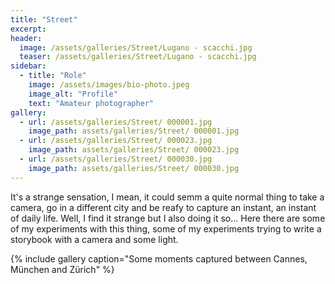```yaml
---
title: "Street"
excerpt: 
header:
  image: /assets/galleries/Street/Lugano - scacchi.jpg
  teaser: /assets/galleries/Street/Lugano - scacchi.jpg
sidebar:
  - title: "Role"
    image: /assets/images/bio-photo.jpeg
    image_alt: "Profile"
    text: "Amateur photographer"
gallery:
  - url: /assets/galleries/Street/ 000001.jpg
    image_path: assets/galleries/Street/ 000001.jpg
  - url: /assets/galleries/Street/ 000023.jpg
    image_path: assets/galleries/Street/ 000023.jpg
  - url: /assets/galleries/Street/ 000030.jpg
    image_path: assets/galleries/Street/ 000030.jpg
---
```


It's a strange sensation, I mean, it could semm a quite normal thing to take a camera, go in a different city and be reafy to capture an instant, an instant of daily life.
Well, I find it strange but I also doing it so...
Here there are some of my experiments with this thing, some of my experiments trying to write a storybook with a camera and some light.

{% include gallery caption="Some moments captured between Cannes, München and Zürich" %}
